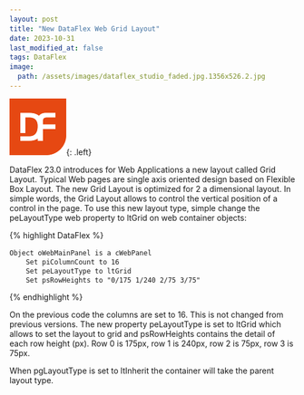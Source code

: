 ```yaml
---
layout: post
title: "New DataFlex Web Grid Layout"
date: 2023-10-31
last_modified_at: false
tags: DataFlex
image:
  path: /assets/images/dataflex_studio_faded.jpg.1356x526.2.jpg
---
```


![DataFlex](/assets/images/DataFlex.png){: .left}

DataFlex 23.0 introduces for Web Applications a new layout called Grid Layout. Typical Web pages are single axis oriented design based on Flexible Box Layout. The new Grid Layout is optimized for 2 a dimensional layout. In simple words, the Grid Layout allows to control the vertical position of a control in the page.
To use this new layout type, simple change the peLayoutType web property to ltGrid on web container objects:

{% highlight DataFlex %}

    Object oWebMainPanel is a cWebPanel
        Set piColumnCount to 16
        Set peLayoutType to ltGrid
        Set psRowHeights to "0/175 1/240 2/75 3/75"

{% endhighlight %}

On the previous code the columns are set to 16. This is not changed from previous versions. The new property peLayoutType is set to ltGrid which allows to set the layout to grid and psRowHeights contains the detail of each row height (px). Row 0 is 175px, row 1 is 240px, row 2 is 75px, row 3 is 75px.

When pgLayoutType is set to ltInherit the container will take the parent layout type.
